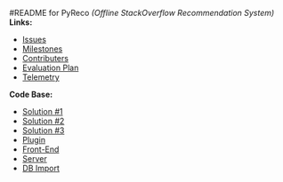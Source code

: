 #README for PyReco _(Offline StackOverflow Recommendation System)_  
**Links:**  
* [Issues](https://github.com/ankitkumar93/csc510-se-project/issues)  
* [Milestones](https://github.com/ankitkumar93/csc510-se-project/milestones)  
* [Contributers](https://github.com/ankitkumar93/csc510-se-project/graphs/contributors)  
* [Evaluation Plan](https://github.com/ankitkumar93/csc510-se-project/blob/master/Evaluation.md)  
* [Telemetry](https://github.com/ankitkumar93/csc510-se-project/blob/master/Telemetry.md)  
  
**Code Base:**  
* [Solution #1](https://github.com/ankitkumar93/csc510-se-project/tree/solution1)  
* [Solution #2](https://github.com/ankitkumar93/csc510-se-project/tree/solution2)  
* [Solution #3](https://github.com/ankitkumar93/csc510-se-project/tree/solution3)  
* [Plugin](https://github.com/ankitkumar93/csc510-se-project/tree/plugin)  
* [Front-End](https://github.com/ankitkumar93/csc510-se-project/tree/Front-End)  
* [Server](https://github.com/ankitkumar93/csc510-se-project/tree/server)  
* [DB Import](https://github.com/ankitkumar93/csc510-se-project/tree/db_import)  
